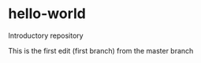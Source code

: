 # hello-world
Introductory repository

This is the first edit (first branch) from the master branch
